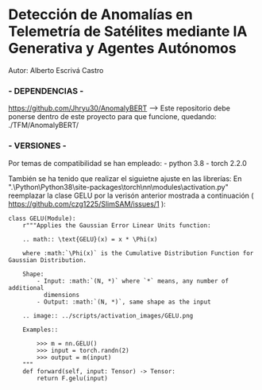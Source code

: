# Detección de Anomalías en Telemetría de Satélites mediante IA Generativa y Agentes Autónomos

Autor: Alberto Escrivá Castro

### - DEPENDENCIAS -
https://github.com/Jhryu30/AnomalyBERT    -->  Este repositorio debe ponerse dentro de este proyecto para que funcione, quedando: ./TFM/AnomalyBERT/


### - VERSIONES -
Por temas de compatibilidad se han empleado:
    - python 3.8
    - torch 2.2.0

También se ha tenido que realizar el siguietne ajuste en las librerías:
En ".\Python\Python38\site-packages\torch\nn\modules\activation.py" reemplazar la clase GELU por la verisón anterior mostrada a continuación ( https://github.com/czg1225/SlimSAM/issues/1 ):

    class GELU(Module):
        r"""Applies the Gaussian Error Linear Units function:

        .. math:: \text{GELU}(x) = x * \Phi(x)

        where :math:`\Phi(x)` is the Cumulative Distribution Function for Gaussian Distribution.

        Shape:
            - Input: :math:`(N, *)` where `*` means, any number of additional
              dimensions
            - Output: :math:`(N, *)`, same shape as the input

        .. image:: ../scripts/activation_images/GELU.png

        Examples::

            >>> m = nn.GELU()
            >>> input = torch.randn(2)
            >>> output = m(input)
        """
        def forward(self, input: Tensor) -> Tensor:
            return F.gelu(input)

